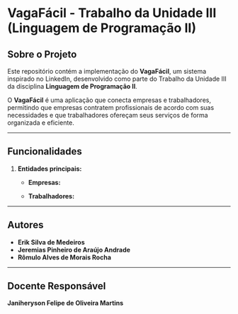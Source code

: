 # VagaFácil - Trabalho da Unidade III (Linguagem de Programação II)

## Sobre o Projeto

Este repositório contém a implementação do **VagaFácil**, um sistema inspirado no LinkedIn, desenvolvido como parte do Trabalho da Unidade III da disciplina **Linguagem de Programação II**.

O **VagaFácil** é uma aplicação que conecta empresas e trabalhadores, permitindo que empresas contratem profissionais de acordo com suas necessidades e que trabalhadores ofereçam seus serviços de forma organizada e eficiente.

---

## Funcionalidades

1. **Entidades principais:**
   - **Empresas:** 
    
   - **Trabalhadores:** 
    
---

## Autores

- **Erik Silva de Medeiros**
- **Jeremias Pinheiro de Araújo Andrade**  
- **Rômulo Alves de Morais Rocha**

---

## Docente Responsável

**Janiheryson Felipe de Oliveira Martins**